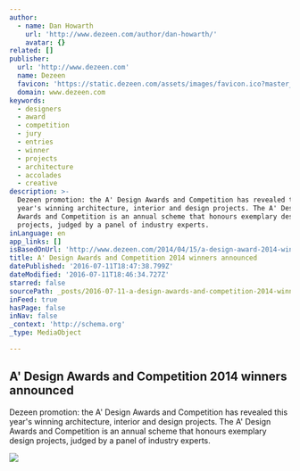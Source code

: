 ```yaml
---
author:
  - name: Dan Howarth
    url: 'http://www.dezeen.com/author/dan-howarth/'
    avatar: {}
related: []
publisher:
  url: 'http://www.dezeen.com'
  name: Dezeen
  favicon: 'https://static.dezeen.com/assets/images/favicon.ico?master_1361'
  domain: www.dezeen.com
keywords:
  - designers
  - award
  - competition
  - jury
  - entries
  - winner
  - projects
  - architecture
  - accolades
  - creative
description: >-
  Dezeen promotion: the A' Design Awards and Competition has revealed this
  year's winning architecture, interior and design projects. The A' Design
  Awards and Competition is an annual scheme that honours exemplary design
  projects, judged by a panel of industry experts.
inLanguage: en
app_links: []
isBasedOnUrl: 'http://www.dezeen.com/2014/04/15/a-design-award-2014-winners-announced/'
title: A' Design Awards and Competition 2014 winners announced
datePublished: '2016-07-11T18:47:38.799Z'
dateModified: '2016-07-11T18:46:34.727Z'
starred: false
sourcePath: _posts/2016-07-11-a-design-awards-and-competition-2014-winners-announced.md
inFeed: true
hasPage: false
inNav: false
_context: 'http://schema.org'
_type: MediaObject

---
```

<article style=""><h1>A' Design Awards and Competition 2014 winners announced</h1><p>Dezeen promotion: the A' Design Awards and Competition has revealed this year's winning architecture, interior and design projects. The A' Design Awards and Competition is an annual scheme that honours exemplary design projects, judged by a panel of industry experts.</p><img src="https://static.dezeen.com/uploads/2014/04/ADesign-Awards_dezeen_11.jpg" /></article>